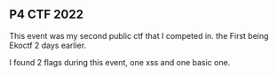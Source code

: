 ## P4 CTF 2022

This event was my second public ctf that I competed in. the First being Ekoctf 2 days earlier.

I found 2 flags during this event, one xss and one basic one.
